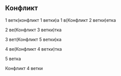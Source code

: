 ## Конфликт

1 ветк(конфликт 1 ветки)а 
1 в(Конфликт 2 ветки)етка 

2 ве(Конфликт 3 ветки)тка

3 вет(Конфликт 5 ветки)ка 

4 ве(Конфликт 4 ветки)тка


5 ветка










Конфликт 4 ветки
